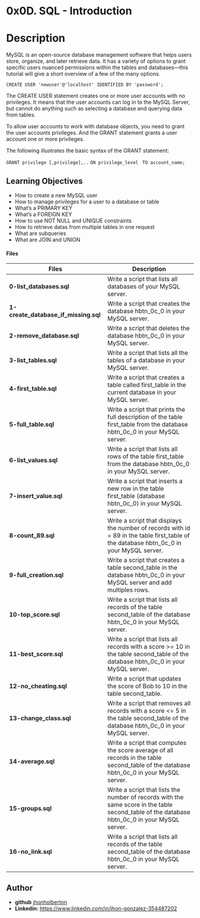 <img src="https://2.bp.blogspot.com/-vOlS5TOodb4/XxTq3sIsFFI/AAAAAAAATbQ/-aDZL-YLpdwVcK04cq2LwNH741OiC4g7ACLcBGAsYHQ/s0/SQL-server.jpg" style="height:0%;width:100%" />

# 0x0D. SQL - Introduction

# Description

MySQL is an open-source database management software that helps users store, organize, and later retrieve data. It has a variety of options to grant specific users nuanced permissions within the tables and databases—this tutorial will give a short overview of a few of the many options.

````CREATE USER 'newuser'@'localhost' IDENTIFIED BY 'password';````

The CREATE USER statement creates one or more user accounts with no privileges. It means that the user accounts can log in to the MySQL Server, but cannot do anything such as selecting a database and querying data from tables.

To allow user accounts to work with database objects, you need to grant the user accounts privileges. And the GRANT statement grants a user account one or more privileges.

The following illustrates the basic syntax of the GRANT statement:

````GRANT privilege [,privilege],..````
````ON privilege_level ````
````TO account_name;````

## Learning Objectives

- How to create a new MySQL user
- How to manage privileges for a user to a database or table
- What’s a PRIMARY KEY
- What’s a FOREIGN KEY
- How to use NOT NULL and UNIQUE constraints
- How to retrieve datas from multiple tables in one request
- What are subqueries
- What are JOIN and UNION



#### Files
Files | Description |
-------- | ----------- |
**0-list_databases.sql** |Write a script that lists all databases of your MySQL server.|
**1-create_database_if_missing.sql**     |Write a script that creates the database hbtn_0c_0 in your MySQL server.|
**2-remove_database.sql**      | Write a script that deletes the database hbtn_0c_0 in your MySQL server.|
**3-list_tables.sql**  | Write a script that lists all the tables of a database in your MySQL server.|
**4-first_table.sql**    | Write a script that creates a table called first_table in the current database in your MySQL server.|
**5-full_table.sql** | Write a script that prints the full description of the table first_table from the database hbtn_0c_0 in your MySQL server. |
**6-list_values.sql** | Write a script that lists all rows of the table first_table from the database hbtn_0c_0 in your MySQL server. |
**7-insert_value.sql** | Write a script that inserts a new row in the table first_table (database hbtn_0c_0) in your MySQL server. |
**8-count_89.sql** | Write a script that displays the number of records with id = 89 in the table first_table of the database hbtn_0c_0 in your MySQL server. |
**9-full_creation.sql** |Write a script that creates a table second_table in the database hbtn_0c_0 in your MySQL server and add multiples rows.|
**10-top_score.sql**     | Write a script that lists all records of the table second_table of the database hbtn_0c_0 in your MySQL server.|
**11-best_score.sql**      | Write a script that lists all records with a score >= 10 in the table second_table of the database hbtn_0c_0 in your MySQL server.|
**12-no_cheating.sql**  | Write a script that updates the score of Bob to 10 in the table second_table.|
**13-change_class.sql**    | Write a script that removes all records with a score <= 5 in the table second_table of the database hbtn_0c_0 in your MySQL server.|
**14-average.sql** | Write a script that computes the score average of all records in the table second_table of the database hbtn_0c_0 in your MySQL server.|
**15-groups.sql** | Write a script that lists the number of records with the same score in the table second_table of the database hbtn_0c_0 in your MySQL server.|
**16-no_link.sql** | Write a script that lists all records of the table second_table of the database hbtn_0c_0 in your MySQL server. |

## Author

* **github** [jhonholberton](https://github.com/jhonholberton)
* **Linkedin:** https://www.linkedin.com/in/jhon-gonzalez-354487202